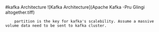 
#kafka Architecture
![Kafka Architecture](Apache Kafka -Pru Glingi altogether.tiff)
	
		partition is the key for kafka's scalebility. Assume a massive volume data need to be sent to kafka cluster.

